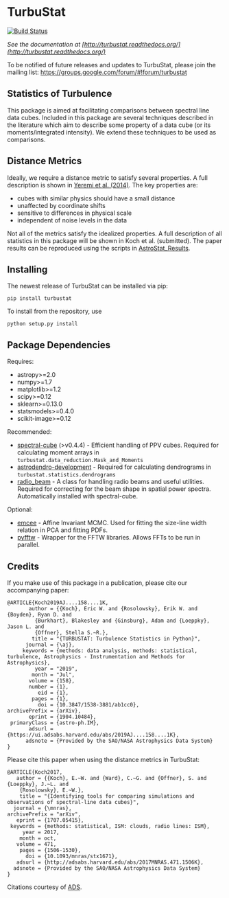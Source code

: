 TurbuStat
=========

[![Build Status](https://travis-ci.org/Astroua/TurbuStat.svg?branch=master)](https://travis-ci.org/Astroua/TurbuStat)

*See the documentation at [http://turbustat.readthedocs.org/](http://turbustat.readthedocs.org/)*

To be notified of future releases and updates to TurbuStat, please join the mailing list: https://groups.google.com/forum/#!forum/turbustat

Statistics of Turbulence
------------------------

This package is aimed at facilitating comparisons between spectral line data
cubes. Included in this package are several techniques described in the literature
which aim to describe some property of a data cube (or its moments/integrated intensity).
We extend these techniques to be used as comparisons.

Distance Metrics
----------------

Ideally, we require a distance metric to satisfy several properties. A full description
is shown in [Yeremi et al. (2014)](http://adsabs.harvard.edu/abs/2014ApJ...783...93Y).
The key properties are:
*   cubes with similar physics should have a small distance
*   unaffected by coordinate shifts
*   sensitive to differences in physical scale
*   independent of noise levels in the data

Not all of the metrics satisfy the idealized properties. A full description of all statistics in this package will be shown in Koch et al. (submitted). The paper results can be reproduced using the scripts in [AstroStat_Results](https://github.com/Astroua/AstroStat_Results).

Installing
----------

The newest release of TurbuStat can be installed via pip:
```
pip install turbustat
```

To install from the repository, use
```
python setup.py install
```


Package Dependencies
--------------------

Requires:

 *   astropy>=2.0
 *   numpy>=1.7
 *   matplotlib>=1.2
 *   scipy>=0.12
 *   sklearn>=0.13.0
 *   statsmodels>=0.4.0
 *   scikit-image>=0.12

Recommended:

 *   [spectral-cube](https://github.com/radio-astro-tools/spectral-cube) (>v0.4.4) - Efficient handling of PPV cubes. Required for calculating moment arrays in `turbustat.data_reduction.Mask_and_Moments`
 *   [astrodendro-development](https://github.com/dendrograms/astrodendro) - Required for calculating dendrograms in `turbustat.statistics.dendrograms`
 *   [radio_beam](https://github.com/radio-astro-tools/radio_beam) - A class for handling radio beams and useful utilities. Required for correcting for the beam shape in spatial power spectra. Automatically installed with spectral-cube.

Optional:
 *   [emcee](http://dan.iel.fm/emcee/current/) - Affine Invariant MCMC. Used for fitting the size-line width relation in PCA and fitting PDFs.
 *   [pyfftw](https://hgomersall.github.io/pyFFTW/) - Wrapper for the FFTW libraries. Allows FFTs to be run in parallel.

Credits
-------

If you make use of this package in a publication, please cite our accompanying paper:

```
@ARTICLE{Koch2019AJ....158....1K,
       author = {{Koch}, Eric W. and {Rosolowsky}, Erik W. and {Boyden}, Ryan D. and
         {Burkhart}, Blakesley and {Ginsburg}, Adam and {Loeppky}, Jason L. and
         {Offner}, Stella S.~R.},
        title = "{TURBUSTAT: Turbulence Statistics in Python}",
      journal = {\aj},
     keywords = {methods: data analysis, methods: statistical, turbulence, Astrophysics - Instrumentation and Methods for Astrophysics},
         year = "2019",
        month = "Jul",
       volume = {158},
       number = {1},
          eid = {1},
        pages = {1},
          doi = {10.3847/1538-3881/ab1cc0},
archivePrefix = {arXiv},
       eprint = {1904.10484},
 primaryClass = {astro-ph.IM},
       adsurl = {https://ui.adsabs.harvard.edu/abs/2019AJ....158....1K},
      adsnote = {Provided by the SAO/NASA Astrophysics Data System}
}
```

Please cite this paper when using the distance metrics in TurbuStat:
```
@ARTICLE{Koch2017,
   author = {{Koch}, E.~W. and {Ward}, C.~G. and {Offner}, S. and {Loeppky}, J.~L. and 
	{Rosolowsky}, E.~W.},
    title = "{Identifying tools for comparing simulations and observations of spectral-line data cubes}",
  journal = {\mnras},
archivePrefix = "arXiv",
   eprint = {1707.05415},
 keywords = {methods: statistical, ISM: clouds, radio lines: ISM},
     year = 2017,
    month = oct,
   volume = 471,
    pages = {1506-1530},
      doi = {10.1093/mnras/stx1671},
   adsurl = {http://adsabs.harvard.edu/abs/2017MNRAS.471.1506K},
  adsnote = {Provided by the SAO/NASA Astrophysics Data System}
}
```
Citations courtesy of [ADS](https://ui.adsabs.harvard.edu/#).

